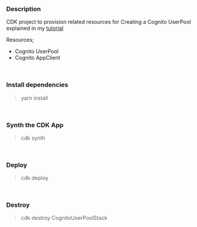 ### Description
CDK project to provision related resources for Creating a Cognito UserPool explained in my [tutorial](http://buraktas.com/create-cognito-user-pool-aws-cdk/)

Resources;
- Cognito UserPool
- Cognito AppClient

<br/>

### Install dependencies
> yarn install

<br/>

### Synth the CDK App
> cdk synth

<br/>

### Deploy
> cdk deploy

<br/>

### Destroy
> cdk destroy CognitoUserPoolStack
